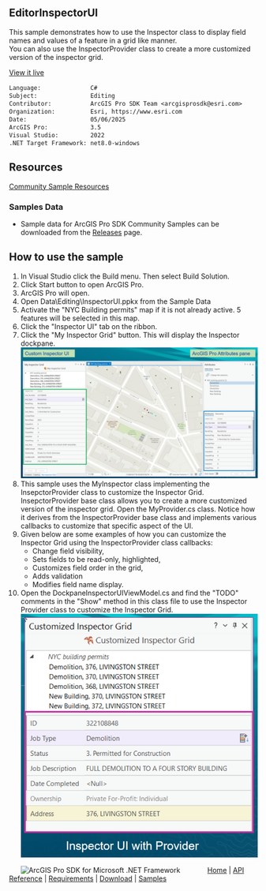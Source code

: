 ## EditorInspectorUI

<!-- TODO: Write a brief abstract explaining this sample -->
This sample demonstrates how to use the Inspector class to display field names and values of a feature in a grid like manner.  
You can also use the InspectorProvider class to create a more customized version of the inspector grid.  
  


<a href="https://pro.arcgis.com/en/pro-app/sdk/" target="_blank">View it live</a>

<!-- TODO: Fill this section below with metadata about this sample-->
```
Language:              C#
Subject:               Editing
Contributor:           ArcGIS Pro SDK Team <arcgisprosdk@esri.com>
Organization:          Esri, https://www.esri.com
Date:                  05/06/2025
ArcGIS Pro:            3.5
Visual Studio:         2022
.NET Target Framework: net8.0-windows
```

## Resources

[Community Sample Resources](https://github.com/Esri/arcgis-pro-sdk-community-samples#resources)

### Samples Data

* Sample data for ArcGIS Pro SDK Community Samples can be downloaded from the [Releases](https://github.com/Esri/arcgis-pro-sdk-community-samples/releases) page.  

## How to use the sample
<!-- TODO: Explain how this sample can be used. To use images in this section, create the image file in your sample project's screenshots folder. Use relative url to link to this image using this syntax: ![My sample Image](FacePage/SampleImage.png) -->
1. In Visual Studio click the Build menu. Then select Build Solution.
2. Click Start button to open ArcGIS Pro.  
3. ArcGIS Pro will open.   
4. Open Data\Editing\InspectorUI.ppkx from the Sample Data  
5. Activate the "NYC Building permits" map if it is not already active. 5 features will be selected in this map.  
6. Click the "Inspector UI" tab on the ribbon.  
7. Click the "My Inspector Grid" button. This will display the Inspector dockpane.  
![UI](screenshots/screen1.png)  
8. This sample uses the MyInspector class implementing the InsepctorProvider class to customize the Inspector Grid. InsepctorProvider base class allows you to create a more customized version of the inspector grid. Open the MyProvider.cs class. Notice how it derives from the InspectorProvider base class and implements various callbacks to customize that specific aspect of the UI.  
9. Given below are some examples of how you can customize the Inspector Grid using the InspectorProvider class callbacks:  
     * Change field visibility,   
     * Sets fields to be read-only, highlighted,   
     * Customizes field order in the grid,  
     * Adds validation  
     * Modifies field name display.  
10. Open the DockpaneInspectorUIViewModel.cs and find the "TODO" comments in the "Show" method in this class file to use the Inspector Provider class to customize the Inspector Grid.  
![UI](screenshots/screen2.png)  
  

<!-- End -->

&nbsp;&nbsp;&nbsp;&nbsp;&nbsp;&nbsp;<img src="https://esri.github.io/arcgis-pro-sdk/images/ArcGISPro.png"  alt="ArcGIS Pro SDK for Microsoft .NET Framework" height = "20" width = "20" align="top"  >
&nbsp;&nbsp;&nbsp;&nbsp;&nbsp;&nbsp;&nbsp;&nbsp;&nbsp;&nbsp;&nbsp;&nbsp;
[Home](https://github.com/Esri/arcgis-pro-sdk/wiki) | <a href="https://pro.arcgis.com/en/pro-app/latest/sdk/api-reference" target="_blank">API Reference</a> | [Requirements](https://github.com/Esri/arcgis-pro-sdk/wiki#requirements) | [Download](https://github.com/Esri/arcgis-pro-sdk/wiki#installing-arcgis-pro-sdk-for-net) | <a href="https://github.com/esri/arcgis-pro-sdk-community-samples" target="_blank">Samples</a>
